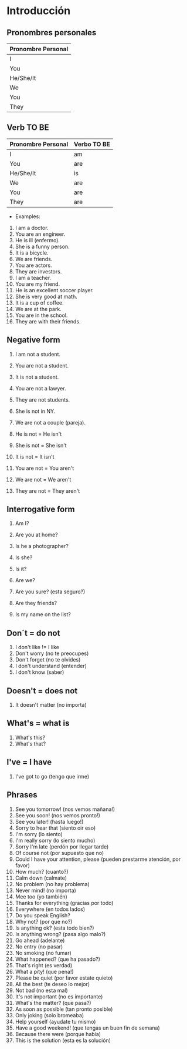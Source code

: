 # Introducción

## Pronombres personales

| Pronombre Personal |
| -- |
| I |
| You |
| He/She/It|
| We |
| You |
| They |

## Verb TO BE

| Pronombre Personal | Verbo TO BE |
| -- | -- |
| I | am |
| You | are |
| He/She/It | is |
| We | are |
| You | are |
| They | are |

* Examples:

1. I am a doctor.
1. You are an engineer.
1. He is ill (enfermo).
1. She is a funny person.
1. It is a bicycle.
1. We are friends.
1. You are actors.
1. They are investors.
1. I am a teacher.
1. You are my friend.
1. He is an excellent soccer player.
1. She is very good at math.
1. It is a cup of coffee.
1. We are at the park.
1. You are in the school.
1. They are with their friends.

## Negative form

1. I am not a student.
1. You are not a student.
1. It is not a student.
1. You are not a lawyer.
1. They are not students.
1. She is not in NY.
1. We are not a couple (pareja).

1. He is not = He isn't
1. She is not = She isn't
1. It is not = It isn't
1. You are not = You aren't
1. We are not = We aren't
1. They are not = They aren't

## Interrogative form

1. Am I?
1. Are you at home?
1. Is he a photographer?
1. Is she?
1. Is it?
1. Are we?
1. Are you sure? (esta seguro?)
1. Are they friends?

1. Is my name on the list?

## Don´t = do not

1. I don't like != I like
1. Don't worry (no te preocupes)
1. Don't forget (no te olvides)
1. I don't understand (entender)
1. I don't know (saber)

## Doesn't = does not

1. It doesn't matter (no importa)

## What's = what is

1. What's this?
1. What's that?

## I've = I have

1. I've got to go (tengo que irme)

## Phrases

1. See you tomorrow! (nos vemos mañana!)
1. See you soon! (nos vemos pronto!)
1. See you later! (hasta luego!)
1. Sorry to hear that (siento oir eso)
1. I'm sorry (lo siento)
1. I'm really sorry (lo siento mucho)
1. Sorry I'm late (perdón por llegar tarde)
1. Of course not (por supuesto que no)
1. Could I have your attention, please (pueden prestarme atención, por favor)
1. How much? (cuanto?)
1. Calm down (calmate)
1. No problem (no hay problema)
1. Never mind! (no importa)
1. Mee too (yo también)
1. Thanks for everything (gracias por todo)
1. Everywhere (en todos lados)
1. Do you speak English?
1. Why not? (por que no?)
1. Is anything ok? (esta todo bien?)
1. Is anything wrong? (pasa algo malo?)
1. Go ahead (adelante)
1. No entry (no pasar)
1. No smoking (no fumar)
1. What happened? (que ha pasado?)
1. That's right (es verdad)
1. What a pity! (que pena!)
1. Please be quiet (por favor estate quieto)
1. All the best (te deseo lo mejor)
1. Not bad (no esta mal)
1. It's not important (no es importante)
1. What's the matter? (que pasa?)
1. As soon as possible (tan pronto posible)
1. Only joking (solo bromeaba)
1. Help yourself (ayudate tu mismo)
1. Have a good weekend! (que tengas un buen fin de semana)
1. Because there were (porque había)
1. This is the solution (esta es la solución)
